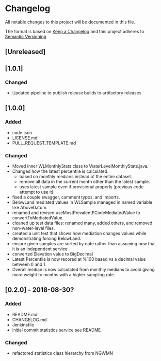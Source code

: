 # Changelog
All notable changes to this project will be documented in this file.

The format is based on [Keep a Changelog](http://keepachangelog.com/en/1.0.0/)
and this project adheres to [Semantic Versioning](http://semver.org/spec/v2.0.0.html).

## [Unreleased]


## [1.0.1]
### Changed
- Updated pipeline to publish release builds to artifactory releases


## [1.0.0]
### Added
- code.json
- LICENSE.md
- PULL_REQUEST_TEMPLATE.md

### Changed
- Moved inner WLMonthlyStats class to WaterLevelMonthlyStats.java.
- Changed how the latest percentile is calculated.
    - based on monthly medians instead of the entire dataset.
    - remove all data in the current month other than the latest sample.
    - uses latest sample even if provisional properly (previous code attempt to use it).
- fixed a couple swagger, comment typos, and imports.
- BelowLand mediated values in WLSample managed in named variable like AboveDatum.
- renamed and revised useMostPrevalentPCodeMediatedValue to convertToMediatedValue.
- cleaned up test data files: renamed many, added others, and removed non-water-level files.
- created a unit test that shows how mediation changes values while demonstrating forcing BelowLand.
- ensure given samples are sorted by date rather than assuming now that it is an independent service.
- converted Elevation value to BigDecimal
- Latest Percentile is now recored at %100 based vs a decimal value between 0 and 1.
- Overall median is now calculated from monthly medians to avoid giving more weight to months with a higher sampling rate.

## [0.2.0] - 2018-08-30?
### Added
- README.md
- CHANGELOG.md
- Jenkinsfile
- initial commit statistics service see README

### Changed
- refactored statistics class hierarchy from NGWMN

